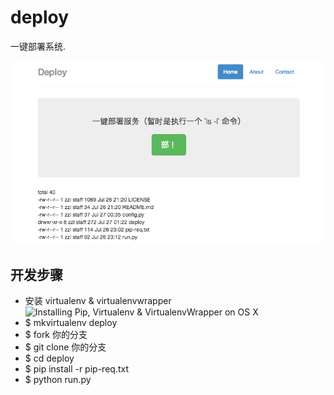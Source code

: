 deploy
======

一键部署系统.

![演示界面](https://raw.githubusercontent.com/TL4/deploy/master/deploy/static/img/demo.png "demo")


## 开发步骤

- 安装 virtualenv & virtualenvwrapper ![Installing Pip, Virtualenv & VirtualenvWrapper on OS X](http://jamie.curle.io/blog/installing-pip-virtualenv-and-virtualenvwrapper-on-os-x/)
- $ mkvirtualenv deploy
- $ fork 你的分支
- $ git clone 你的分支
- $ cd deploy
- $ pip install -r pip-req.txt
- $ python run.py
